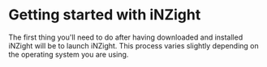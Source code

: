 # Getting started with iNZight

The first thing you'll need to do after having downloaded and installed iNZight
will be to launch iNZight.
This process varies slightly depending on the operating system you are using.
